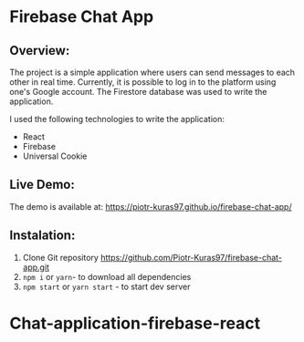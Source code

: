 # Firebase Chat App

## Overview:

The project is a simple application where users can send messages to each other in real time. Currently, it is possible to log in to the platform using one's Google account. The Firestore database was used to write the application.

I used the following technologies to write the application:
 - React
 - Firebase
 - Universal Cookie

## Live Demo:

The demo is available at: https://piotr-kuras97.github.io/firebase-chat-app/

## Instalation:

1. Clone Git repository https://github.com/Piotr-Kuras97/firebase-chat-app.git
2. `npm i` or `yarn`- to download all dependencies
3. `npm start` or `yarn start` - to start dev server

# Chat-application-firebase-react
